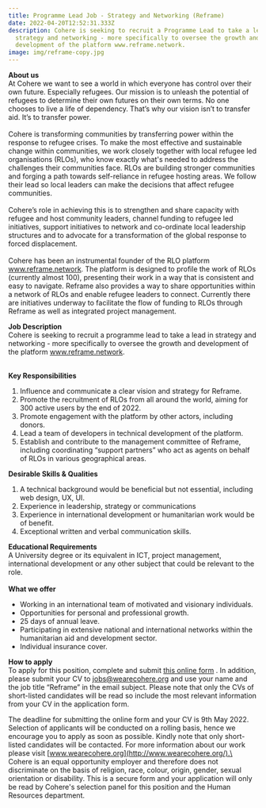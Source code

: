 ```yaml
---
title: Programme Lead Job - Strategy and Networking (Reframe)
date: 2022-04-20T12:52:31.333Z
description: Cohere is seeking to recruit a Programme Lead to take a lead in
  strategy and networking - more specifically to oversee the growth and
  development of the platform www.reframe.network.
image: img/reframe-copy.jpg
---
```

**About us**\
At Cohere we want to see a world in which everyone has control over their own future. Especially refugees. Our mission is to unleash the potential of refugees to determine their own futures on their own terms. No one chooses to live a life of dependency. That’s why our vision isn’t to transfer aid. It’s to transfer power.\
\
Cohere is transforming communities by transferring power within the response to refugee crises. To make the most effective and sustainable change within communities, we work closely together with local refugee led organisations (RLOs), who know exactly what's needed to address the challenges their communities face. RLOs are building stronger communities and forging a path towards self-reliance in refugee hosting areas. We follow their lead so local leaders can make the decisions that affect refugee communities.\
\
Cohere’s role in achieving this is to strengthen and share capacity with refugee and host community leaders, channel funding to refugee led initiatives, support initiatives to network and co-ordinate local leadership structures and to advocate for a transformation of the global response to forced displacement.\
\
Cohere has been an instrumental founder of the RLO platform www.reframe.network. The platform is designed to profile the work of RLOs (currently almost 100), presenting their work in a way that is consistent and easy to navigate. Reframe also provides a way to share opportunities within a network of RLOs and enable refugee leaders to connect. Currently there are initiatives underway to facilitate the flow of funding to RLOs through Reframe as well as integrated project management.



**Job Description**\
Cohere is seeking to recruit a programme lead to take a lead in strategy and networking - more specifically to oversee the growth and development of the platform www.reframe.network.

\
**Key Responsibilities**

1. Influence and communicate a clear vision and strategy for Reframe.
2. Promote the recruitment of RLOs from all around the world, aiming for 300 active users by the end of 2022.
3. Promote engagement with the platform by other actors, including donors.
4. Lead a team of developers in technical development of the platform.
5. Establish and contribute to the management committee of Reframe, including coordinating “support partners” who act as agents on behalf of RLOs in various geographical areas.

**Desirable Skills & Qualities**

1. A technical background would be beneficial but not essential, including web design, UX, UI.
2. Experience in leadership, strategy or communications
3. Experience in international development or humanitarian work would be of benefit.
4. Exceptional written and verbal communication skills.

**Educational Requirements**\
A University degree or its equivalent in ICT, project management, international development or any other subject that could be relevant to the role.\
\
**What we offer**

* Working in an international team of motivated and visionary individuals.
* Opportunities for personal and professional growth.
* 25 days of annual leave.
* Participating in extensive national and international networks within the humanitarian aid and development sector.
* Individual insurance cover.

**How to apply**\
To apply for this position, complete and submit [this online form](https://docs.google.com/forms/d/e/1FAIpQLScKFTBNTzjr1aNqC_2hQw5oA6faNC9zpcWTUZYnvA7FG1SVIg/viewform?vc=0&c=0&w=1&flr=0&pli=1) . In addition, please submit your CV to [jobs@wearecohere.org](mailto:jobs@wearecohere.org) and use your name and the job title “Reframe” in the email subject. Please note that only the CVs of short-listed candidates will be read so include the most relevant information from your CV in the application form.

The deadline for submitting the online form and your CV is 9th May 2022. Selection of applicants will be conducted on a rolling basis, hence we encourage you to apply as soon as possible. Kindly note that only short-listed candidates will be contacted. For more information about our work please visit [www.wearecohere.org](http://www.wearecohere.org/).\
\
Cohere is an equal opportunity employer and therefore does not discriminate on the basis of religion, race, colour, origin, gender, sexual orientation or disability. This is a secure form and your application will only be read by Cohere's selection panel for this position and the Human Resources department.